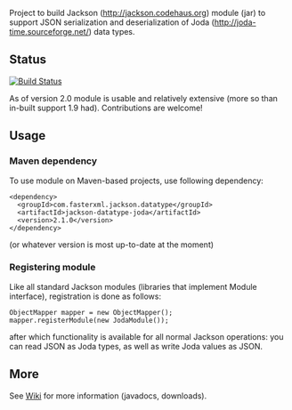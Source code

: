 Project to build Jackson (http://jackson.codehaus.org) module (jar)
to support JSON serialization and deserialization of
Joda (http://joda-time.sourceforge.net/) data types.

## Status

[![Build Status](https://fasterxml.ci.cloudbees.com/job/jackson-datatype-joda-master/badge/icon)](https://fasterxml.ci.cloudbees.com/job/jackson-datatype-joda-master/)

As of version 2.0 module is usable and relatively extensive (more so than in-built support 1.9 had). Contributions are welcome!

## Usage

### Maven dependency

To use module on Maven-based projects, use following dependency:

    <dependency>
      <groupId>com.fasterxml.jackson.datatype</groupId>
      <artifactId>jackson-datatype-joda</artifactId>
      <version>2.1.0</version>
    </dependency>    

(or whatever version is most up-to-date at the moment)

### Registering module


Like all standard Jackson modules (libraries that implement Module interface), registration is done as follows:

    ObjectMapper mapper = new ObjectMapper();
    mapper.registerModule(new JodaModule());

after which functionality is available for all normal Jackson operations:
you can read JSON as Joda types, as well as write Joda values as JSON.

## More

See [Wiki](jackson-datatype-joda/wiki) for more information (javadocs, downloads).
